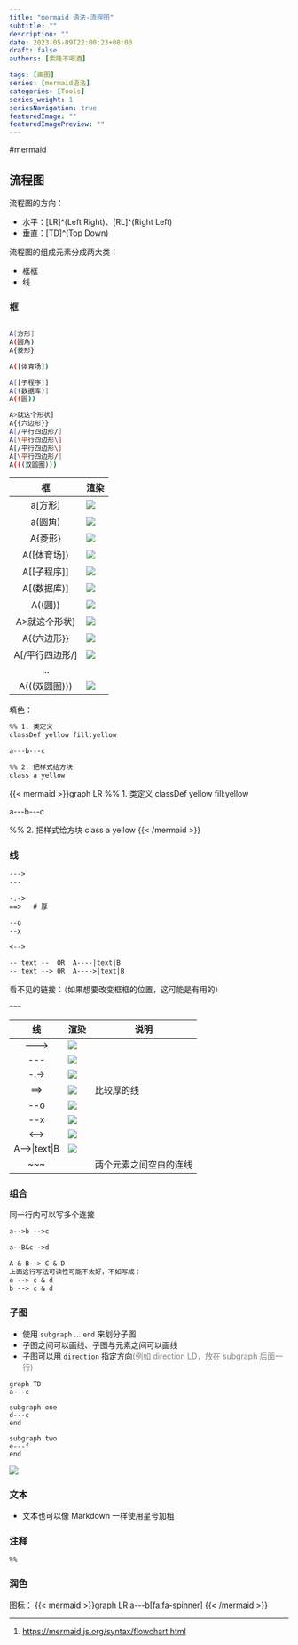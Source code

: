 ```yaml
---
title: "mermaid 语法-流程图"
subtitle: ""
description: ""
date: 2023-05-09T22:00:23+08:00
draft: false
authors: [索隆不喝酒]

tags: [画图]
series: [mermaid语法]
categories: [Tools]
series_weight: 1
seriesNavigation: true
featuredImage: ""
featuredImagePreview: ""
---
```

<!--more-->
#mermaid

## 流程图

流程图的方向：
- 水平：[LR]^(Left Right)、[RL]^(Right Left)
- 垂直：[TD]^(Top Down)

流程图的组成元素分成两大类：
- 框框
- 线

### 框
```sh

A[方形]
A(圆角)
A{菱形}

A([体育场])

A[[子程序]]
A[(数据库)]
A((圆))

A>就这个形状]
A{{六边形}}
A[/平行四边形/]
A[\平行四边形\]
A[/平行四边形\]
A[\平行四边形/]
A(((双圆圈)))
```

|框|渲染|
|:---:|---|
|a[方形]|![](images/posts/Pasted%20image%2020230509222004.png)|
|a(圆角)|![](images/posts/Pasted%20image%2020230509222034.png)|
|A{菱形}|![](images/posts/Pasted%20image%2020230509222055.png)|
|A([体育场])|![](images/posts/Pasted%20image%2020230509222111.png)|
|A[\[子程序\]]|![](images/posts/Pasted%20image%2020230509222141.png)|
|A[(数据库)]|![](images/posts/Pasted%20image%2020230509222229.png)|
|A((圆))|![](images/posts/Pasted%20image%2020230509222254.png)|
|A>就这个形状]|![](images/posts/Pasted%20image%2020230509222326.png)|
|A{{六边形}}|![](images/posts/Pasted%20image%2020230509222351.png)|
|A[/平行四边形/]|![](images/posts/Pasted%20image%2020230509222420.png)|
|...||
|A(((双圆圈)))|![](images/posts/Pasted%20image%2020230509222448.png)|

填色：
```txt
%% 1. 类定义
classDef yellow fill:yellow

a---b---c  

%% 2. 把样式给方块
class a yellow
```

{{< mermaid >}}graph LR
%% 1. 类定义
classDef yellow fill:yellow

a---b---c  

%% 2. 把样式给方块
class a yellow
{{< /mermaid >}}

### 线
```txt
--->
---

-.->
==>   # 厚

--o
--x

<-->

-- text --  OR  A----|text|B
-- text --> OR  A---->|text|B

```
看不见的链接：（如果想要改变框框的位置，这可能是有用的）
```txt
~~~
```

|线|渲染|说明|
|:---:|---|---|
|--->|![](images/posts/Pasted%20image%2020230509220931.png)||
|---|![](images/posts/Pasted%20image%2020230509220952.png)||
|-.->|![](images/posts/Pasted%20image%2020230509221028.png)||
|==>|![](images/posts/Pasted%20image%2020230509221044.png)|比较厚的线|
|--o|![](images/posts/Pasted%20image%2020230509221109.png)||
|--x|![](images/posts/Pasted%20image%2020230509221122.png)||
|<-->|![](images/posts/Pasted%20image%2020230509221234.png)||
|A-->\|text\|B|![](images/posts/Pasted%20image%2020230509221257.png)||
|\~\~\~||两个元素之间空白的连线|


### 组合

同一行内可以写多个连接
```txt
a-->b -->c

a--B&c-->d

A & B--> C & D
上面这行写法可读性可能不太好，不如写成：
a --> c & d
b --> c & d
```

### 子图

- 使用 `subgraph` ... `end` 来划分子图
- 子图之间可以画线、子图与元素之间可以画线
- 子图可以用 `direction` 指定方向<font color=grey>(例如 direction LD，放在 subgraph 后面一行)</font>


```
graph TD
a---c

subgraph one
d---c
end

subgraph two
e---f
end
```

![](images/posts/Pasted%20image%2020230509220609.png)

### 文本

- 文本也可以像 Markdown 一样使用星号加粗

### 注释

```
%%
```

### 润色

图标：
{{< mermaid >}}graph LR
a---b[fa:fa-spinner]
{{< /mermaid >}}

---
1. https://mermaid.js.org/syntax/flowchart.html